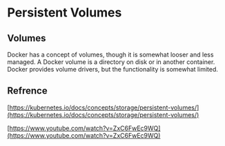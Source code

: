 # Persistent Volumes

## Volumes

Docker has a concept of volumes, though it is somewhat looser and less managed. A Docker volume is a directory on disk or in another container. Docker provides volume drivers, but the functionality is somewhat limited.

## Refrence 

[https://kubernetes.io/docs/concepts/storage/persistent-volumes/](https://kubernetes.io/docs/concepts/storage/persistent-volumes/)

[https://www.youtube.com/watch?v=ZxC6FwEc9WQ](https://www.youtube.com/watch?v=ZxC6FwEc9WQ)